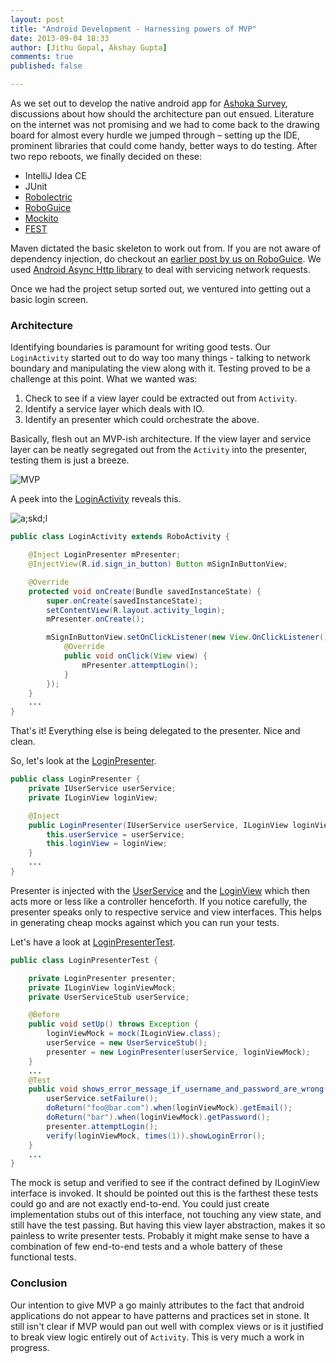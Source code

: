 ```yaml
---
layout: post
title: "Android Development - Harnessing powers of MVP"
date: 2013-09-04 18:33
author: [Jithu Gopal, Akshay Gupta]
comments: true
published: false

---
```


As we set out to develop the native android app for [Ashoka Survey](https://github.com/nilenso/ashoka-survey-mobile-native), discussions about how should the architecture pan out ensued. Literature on the internet was not promising and we had to come back to the drawing board for almost every hurdle we jumped through – setting up the IDE, prominent libraries that could come handy, better ways to do testing. After two repo reboots, we finally decided on these:

- IntelliJ Idea CE
- JUnit
- [Robolectric](https://github.com/robolectric/robolectric)
- [RoboGuice](https://github.com/roboguice/roboguice)
- [Mockito](https://code.google.com/p/mockito)
- [FEST](http://fest.easytesting.org/)

Maven dictated the basic skeleton to work out from. If you are not aware of dependency injection, do checkout an [earlier post by us on RoboGuice](http://planet.nilenso.com/blog/2013/07/10/using-roboguice-to-inject-views-into-a-pojo/). We used [Android Async Http library](https://github.com/loopj/android-async-http) to deal with servicing network requests.

Once we had the project setup sorted out, we ventured into getting out a basic login screen.

### Architecture

Identifying boundaries is paramount for writing good tests. Our `LoginActivity` started out to do way too many things - talking to network boundary and manipulating the view along with it. Testing proved to be a challenge at this point. What we wanted was:

1. Check to see if a view layer could be extracted out from `Activity`.
2. Identify a service layer which deals with IO.
3. Identify an presenter which could orchestrate the above.

Basically, flesh out an MVP-ish architecture. If the view layer and service layer can be neatly segregated out from the `Activity` into the presenter, testing them is just a breeze.

![MVP](/images/mvp.png)

A peek into the [LoginActivity](https://github.com/nilenso/ashoka-survey-mobile-native/blob/4cc2acd7698771fe483fb43cc6f38c0092495d1c/src/main/java/com/infinitisuite/surveymobile/LoginActivity.java) reveals this.

![a;skd;l](http://cl.ly/image/131M1t0b1K2n/2013-09-09%2009.47.00.png)


```java
public class LoginActivity extends RoboActivity {

    @Inject LoginPresenter mPresenter;
    @InjectView(R.id.sign_in_button) Button mSignInButtonView;

    @Override
    protected void onCreate(Bundle savedInstanceState) {
        super.onCreate(savedInstanceState);
        setContentView(R.layout.activity_login);
        mPresenter.onCreate();

        mSignInButtonView.setOnClickListener(new View.OnClickListener() {
            @Override
            public void onClick(View view) {
                mPresenter.attemptLogin();
            }
        });
    }
    ...
}
```

That's it! Everything else is being delegated to the presenter. Nice and clean.

So, let's look at the [LoginPresenter](https://github.com/nilenso/ashoka-survey-mobile-native/blob/4cc2acd7698771fe483fb43cc6f38c0092495d1c/src/main/java/com/infinitisuite/surveymobile/presenters/LoginPresenter.java).

```java
public class LoginPresenter {
    private IUserService userService;
    private ILoginView loginView;

    @Inject
    public LoginPresenter(IUserService userService, ILoginView loginView) {
        this.userService = userService;
        this.loginView = loginView;
    }
    ...
}
```
Presenter is injected with the [UserService](https://github.com/nilenso/ashoka-survey-mobile-native/blob/4cc2acd7698771fe483fb43cc6f38c0092495d1c/src/main/java/com/infinitisuite/surveymobile/services/UserService.java) and the [LoginView](https://github.com/nilenso/ashoka-survey-mobile-native/blob/4cc2acd7698771fe483fb43cc6f38c0092495d1c/src/main/java/com/infinitisuite/surveymobile/views/LoginView.java) which then acts more or less like a controller henceforth. If you notice carefully, the presenter speaks only to respective service and view interfaces. This helps in generating cheap mocks against which you can run your tests.

Let's have a look at [LoginPresenterTest](https://github.com/nilenso/ashoka-survey-mobile-native/blob/4cc2acd7698771fe483fb43cc6f38c0092495d1c/src/test/java/com/infinitisuite/surveymobile/presenters/LoginPresenterTest.java).

```java
public class LoginPresenterTest {

    private LoginPresenter presenter;
    private ILoginView loginViewMock;
    private UserServiceStub userService;

    @Before
    public void setUp() throws Exception {
        loginViewMock = mock(ILoginView.class);
        userService = new UserServiceStub();
        presenter = new LoginPresenter(userService, loginViewMock);
    }
    ...
    @Test
    public void shows_error_message_if_username_and_password_are_wrong() throws Exception {
        userService.setFailure();
        doReturn("foo@bar.com").when(loginViewMock).getEmail();
        doReturn("bar").when(loginViewMock).getPassword();
        presenter.attemptLogin();
        verify(loginViewMock, times(1)).showLoginError();
    }
    ...
}
```

The mock is setup and verified to see if the contract defined by ILoginView interface is invoked. It should be pointed out this is the farthest these tests could go and are not exactly end-to-end. You could just create implementation stubs out of this interface, not touching any view state, and still have the test passing. But having this view layer abstraction, makes it so painless to write presenter tests. Probably it might make sense to have a combination of few end-to-end tests and a whole battery of these functional tests.

### Conclusion

Our intention to give MVP a go mainly attributes to the fact that android applications do not  appear to have patterns and practices set in stone. It still isn't clear if MVP would pan out well with complex views or is it justified to break view logic entirely out of `Activity`. This is very much a work in progress.